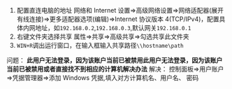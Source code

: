 1. 配置直连电脑的地址
   网络和 Internet 设置=>高级网络设置=>网络适配器(展开有线连接)=>更多适配器选项(编辑)=>Internet 协议版本 4(TCP/IPv4)，配置具体内网地址，如`192.168.0.2`,`192.168.0.3`,默认网关`192.168.0.1`
2. 右键文件夹选择共享
   属性=>共享=>高级共享=>勾选共享此文件夹
3. `WIN+R`调出运行窗口，在输入框输入共享路径`\\hostname\path`

问题： **此用户无法登录，因为该账户当前已被禁用此用户无法登录，因为该账户当前已被禁用或者直接找不到相应的计算机解决办法**
解决： 控制面板=>用户账户=>凭据管理器=>添加 Windows 凭据,填入对方计算机名、用户名、 密码
